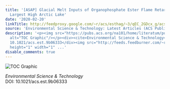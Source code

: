 ```yaml
---
title: '[ASAP] Glacial Melt Inputs of Organophosphate Ester Flame Retardants to the
  Largest High Arctic Lake'
date: '2020-02-20'
linkTitle: http://feedproxy.google.com/~r/acs/esthag/~3/qEC_2GDcx_g/acs.est.9b06333
source: 'Environmental Science & Technology: Latest Articles (ACS Publications)'
description: '<p><img src="https://pubs.acs.org/na101/home/literatum/publisher/achs/journals/content/esthag/0/esthag.ahead-of-print/acs.est.9b06333/20200219/images/medium/es9b06333_0006.gif"
  alt="TOC Graphic"/></p><div><cite>Environmental Science & Technology</cite></div><div>DOI:
  10.1021/acs.est.9b06333</div><img src="http://feeds.feedburner.com/~r/acs/esthag/~4/qEC_2GDcx_g"
  height="1" width="1" ...'
disable_comments: true
---
```

<p><img src="https://pubs.acs.org/na101/home/literatum/publisher/achs/journals/content/esthag/0/esthag.ahead-of-print/acs.est.9b06333/20200219/images/medium/es9b06333_0006.gif" alt="TOC Graphic"/></p><div><cite>Environmental Science & Technology</cite></div><div>DOI: 10.1021/acs.est.9b06333</div><img src="http://feeds.feedburner.com/~r/acs/esthag/~4/qEC_2GDcx_g" height="1" width="1" ...